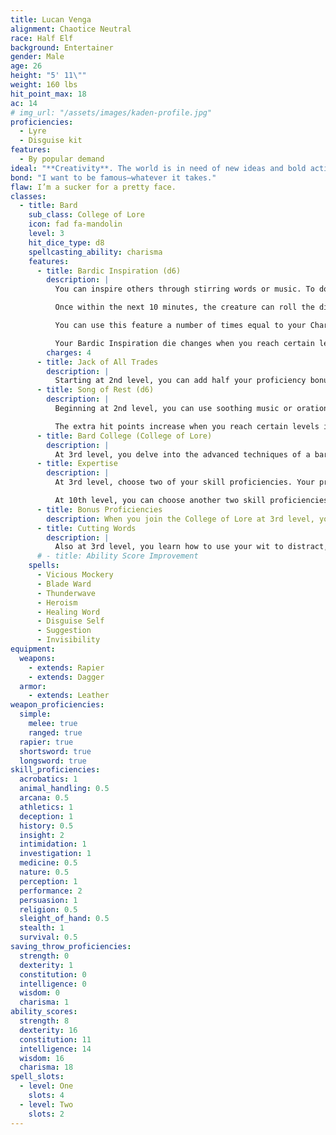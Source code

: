 ```yaml
---
title: Lucan Venga
alignment: Chaotice Neutral
race: Half Elf
background: Entertainer
gender: Male
age: 26
height: "5' 11\""
weight: 160 lbs
hit_point_max: 18
ac: 14
# img_url: "/assets/images/kaden-profile.jpg"
proficiencies:
  - Lyre
  - Disguise kit
features:
  - By popular demand
ideal: "**Creativity**. The world is in need of new ideas and bold action."
bond: "I want to be famous—whatever it takes."
flaw: I’m a sucker for a pretty face.
classes:
  - title: Bard
    sub_class: College of Lore
    icon: fad fa-mandolin
    level: 3
    hit_dice_type: d8
    spellcasting_ability: charisma
    features:
      - title: Bardic Inspiration (d6)
        description: |
          You can inspire others through stirring words or music. To do so, you use a bonus action on your turn to choose one creature other than yourself within 60 feet of you who can hear you. That creature gains one Bardic Inspiration die, a d6.

          Once within the next 10 minutes, the creature can roll the die and add the number rolled to one ability check, attack roll, or saving throw it makes. The creature can wait until after it rolls the d20 before deciding to use the Bardic Inspiration die, but must decide before the GM says whether the roll succeeds or fails. Once the Bardic Inspiration die is rolled, it is lost. A creature can have only one Bardic Inspiration die at a time.

          You can use this feature a number of times equal to your Charisma modifier (a minimum of once). You regain any expended uses when you finish a long rest.

          Your Bardic Inspiration die changes when you reach certain levels in this class. The die becomes a d8 at 5th level, a d10 at 10th level, and a d12 at 15th level.
        charges: 4
      - title: Jack of All Trades
        description: |
          Starting at 2nd level, you can add half your proficiency bonus, rounded down, to any ability check you make that doesn’t already include your proficiency bonus
      - title: Song of Rest (d6)
        description: |
          Beginning at 2nd level, you can use soothing music or oration to help revitalize your wounded allies during a short rest. If you or any friendly creatures who can hear your performance regain hit points at the end of the short rest by spending one or more Hit Dice, each of those creatures regains an extra 1d6 hit points.

          The extra hit points increase when you reach certain levels in this class: to 1d8 at 9th level, to 1d10 at 13th level, and to 1d12 at 17th level.
      - title: Bard College (College of Lore)
        description: |
          At 3rd level, you delve into the advanced techniques of a bard college of your choice, such as the College of Lore. Your choice grants you features at 3rd level and again at 6th and 14th level.
      - title: Expertise
        description: |
          At 3rd level, choose two of your skill proficiencies. Your proficiency bonus is doubled for any ability check you make that uses either of the chosen proficiencies.

          At 10th level, you can choose another two skill proficiencies to gain this benefit.
      - title: Bonus Proficiencies
        description: When you join the College of Lore at 3rd level, you gain proficiency with three skills of your choice.
      - title: Cutting Words
        description: |
          Also at 3rd level, you learn how to use your wit to distract, confuse, and otherwise sap the confidence and competence of others. When a creature that you can see within 60 feet of you makes an attack roll, an ability check, or a damage roll, you can use your reaction to expend one of your uses of Bardic Inspiration, rolling a Bardic Inspiration die and subtracting the number rolled from the creature's roll. You can choose to use this feature after the creature makes its roll, but before the GM determines whether the attack roll or ability check succeeds or fails, or before the creature deals its damage. The creature is immune if it can't hear you or if it's immune to being charmed.
      # - title: Ability Score Improvement
    spells:
      - Vicious Mockery
      - Blade Ward
      - Thunderwave
      - Heroism
      - Healing Word
      - Disguise Self
      - Suggestion
      - Invisibility
equipment:
  weapons:
    - extends: Rapier
    - extends: Dagger
  armor:
    - extends: Leather
weapon_proficiencies:
  simple:
    melee: true
    ranged: true
  rapier: true
  shortsword: true
  longsword: true
skill_proficiencies:
  acrobatics: 1
  animal_handling: 0.5
  arcana: 0.5
  athletics: 1
  deception: 1
  history: 0.5
  insight: 2
  intimidation: 1
  investigation: 1
  medicine: 0.5
  nature: 0.5
  perception: 1
  performance: 2
  persuasion: 1
  religion: 0.5
  sleight_of_hand: 0.5
  stealth: 1
  survival: 0.5
saving_throw_proficiencies:
  strength: 0
  dexterity: 1
  constitution: 0
  intelligence: 0
  wisdom: 0
  charisma: 1
ability_scores:
  strength: 8
  dexterity: 16
  constitution: 11
  intelligence: 14
  wisdom: 16
  charisma: 18
spell_slots:
  - level: One
    slots: 4
  - level: Two
    slots: 2
---
```

